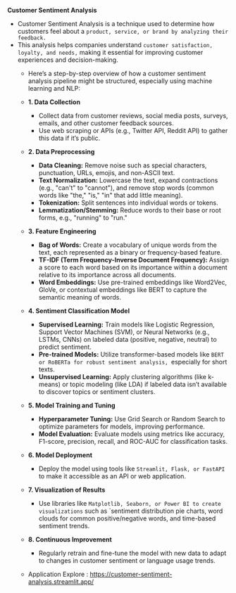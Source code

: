 **Customer Sentiment Analysis**
- Customer Sentiment Analysis is a technique used to determine how customers feel about a `product, service, or brand by analyzing their feedback.`
- This analysis helps companies understand `customer satisfaction, loyalty, and needs,` making it essential for improving customer experiences and decision-making.
  -  Here’s a step-by-step overview of how a customer sentiment analysis pipeline might be structured, especially using machine learning and NLP:
    - **1. Data Collection**
       -  Collect data from customer reviews, social media posts, surveys, emails, and other customer feedback sources.
       - Use web scraping or APIs (e.g., Twitter API, Reddit API) to gather this data if it’s public.
   - **2. Data Preprocessing**
     - **Data Cleaning:** Remove noise such as special characters, punctuation, URLs, emojis, and non-ASCII text.
     - **Text Normalization:** Lowercase the text, expand contractions (e.g., "can't" to "cannot"), and remove stop words (common words like "the," "is," "in" that add little meaning).
     - **Tokenization:** Split sentences into individual words or tokens.
     - **Lemmatization/Stemming:** Reduce words to their base or root forms, e.g., "running" to "run."
   - **3. Feature Engineering**
       - **Bag of Words:** Create a vocabulary of unique words from the text, each represented as a binary or frequency-based feature.
       - **TF-IDF (Term Frequency-Inverse Document Frequency):** Assign a score to each word based on its importance within a document relative to its importance across all documents.
       - **Word Embeddings:** Use pre-trained embeddings like Word2Vec, GloVe, or contextual embeddings like BERT to capture the semantic meaning of words.
  - **4. Sentiment Classification Model**
      - **Supervised Learning:** Train models like Logistic Regression, Support Vector Machines (SVM), or Neural Networks (e.g., LSTMs, CNNs) on labeled data (positive, negative, neutral) to predict sentiment.
     - **Pre-trained Models:** Utilize transformer-based models like `BERT or RoBERTa for robust sentiment analysis, `especially for short texts.
     - **Unsupervised Learning:** Apply clustering algorithms (like k-means) or topic modeling (like LDA) if labeled data isn’t available to discover topics or sentiment clusters.
  - **5. Model Training and Tuning**
    - **Hyperparameter Tuning:** Use Grid Search or Random Search to optimize parameters for models, improving performance.
    - **Model Evaluation:** Evaluate models using metrics like accuracy, F1-score, precision, recall, and ROC-AUC for classification tasks.
  - **6. Model Deployment**
     - Deploy the model using tools like `Streamlit, Flask, or FastAPI` to make it accessible as an API or web application.
  - **7. Visualization of Results**
     - Use libraries like `Matplotlib, Seaborn, or Power BI to create visualizations` such as `sentiment distribution pie charts, word clouds for common positive/negative 
     words, and time-based sentiment trends.
  - **8. Continuous Improvement**
    - Regularly retrain and fine-tune the model with new data to adapt to changes in customer sentiment or language usage trends.
   
  - Application Explore : https://customer-sentiment-analysis.streamlit.app/

